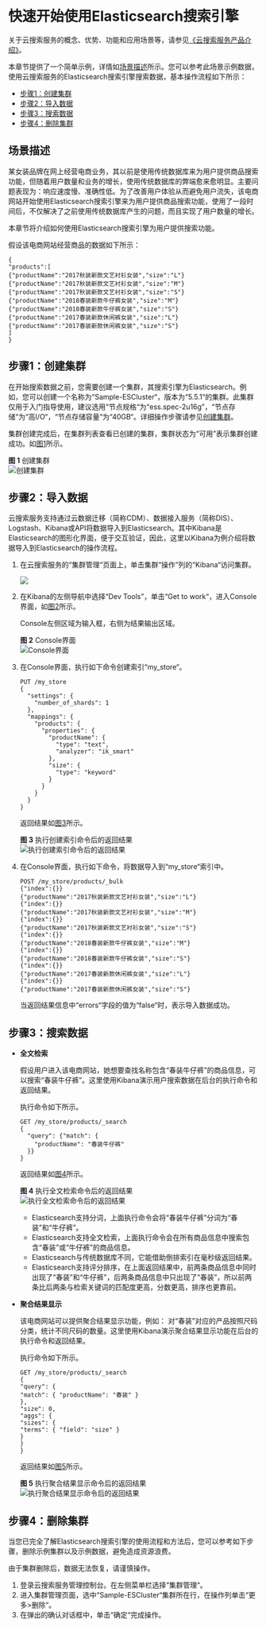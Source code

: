 # 快速开始使用Elasticsearch搜索引擎<a name="css_01_0007"></a>

关于云搜索服务的概念、优势、功能和应用场景等，请参见[《云搜索服务产品介绍》](https://support.huaweicloud.com/productdesc-css/css_04_0001.html)。

本章节提供了一个简单示例，详情如[场景描述](#section15177859183319)所示。您可以参考此场景示例数据，使用云搜索服务的Elasticsearch搜索引擎搜索数据，基本操作流程如下所示：

-   [步骤1：创建集群](#section96881833619)
-   [步骤2：导入数据](#section398512163445)
-   [步骤3：搜索数据](#section167624221443)
-   [步骤4：删除集群](#section75027114374)

## 场景描述<a name="section15177859183319"></a>

某女装品牌在网上经营电商业务，其以前是使用传统数据库来为用户提供商品搜索功能，但随着用户数量和业务的增长，使用传统数据库的弊端愈来愈明显。主要问题表现为：响应速度慢、准确性低。为了改善用户体验从而避免用户流失，该电商网站开始使用Elasticsearch搜索引擎来为用户提供商品搜索功能，使用了一段时间后，不仅解决了之前使用传统数据库产生的问题，而且实现了用户数量的增长。

本章节将介绍如何使用Elasticsearch搜索引擎为用户提供搜索功能。

假设该电商网站经营商品的数据如下所示：

```
{
"products":[
{"productName":"2017秋装新款文艺衬衫女装","size":"L"}
{"productName":"2017秋装新款文艺衬衫女装","size":"M"}
{"productName":"2017秋装新款文艺衬衫女装","size":"S"}
{"productName":"2018春装新款牛仔裤女装","size":"M"}
{"productName":"2018春装新款牛仔裤女装","size":"S"}
{"productName":"2017春装新款休闲裤女装","size":"L"}
{"productName":"2017春装新款休闲裤女装","size":"S"}
]
}
```

## 步骤1：创建集群<a name="section96881833619"></a>

在开始搜索数据之前，您需要创建一个集群，其搜索引擎为Elasticsearch。例如，您可以创建一个名称为“Sample-ESCluster“，版本为“5.5.1“的集群。此集群仅用于入门指导使用，建议选用“节点规格“为“ess.spec-2u16g”，“节点存储“为“高I/O“，“节点存储容量“为“40GB“。详细操作步骤请参见[创建集群](创建集群.md)。

集群创建完成后，在集群列表查看已创建的集群，集群状态为“可用”表示集群创建成功。如[图1](#fig44331131151411)所示。

**图 1**  创建集群<a name="fig44331131151411"></a>  
![](figures/创建集群.png "创建集群")

## 步骤2：导入数据<a name="section398512163445"></a>

云搜索服务支持通过云数据迁移（简称CDM）、数据接入服务（简称DIS）、Logstash、Kibana或API将数据导入到Elasticsearch。其中Kibana是Elasticsearch的图形化界面，便于交互验证，因此，这里以Kibana为例介绍将数据导入到Elasticsearch的操作流程。

1.  在云搜索服务的“集群管理“页面上，单击集群“操作“列的“Kibana“访问集群。

    ![](figures/访问集群.png)

2.  在Kibana的左侧导航中选择“Dev Tools”，单击“Get to work“，进入Console界面，如[图2](#fig221172817246)所示。

    Console左侧区域为输入框，右侧为结果输出区域。

    **图 2**  Console界面<a name="fig221172817246"></a>  
    ![](figures/Console界面.png "Console界面")

3.  在Console界面，执行如下命令创建索引“my\_store“。

    ```
    PUT /my_store
    {
      "settings": {
        "number_of_shards": 1
      },
      "mappings": {
        "products": {
          "properties": {
            "productName": {
              "type": "text",
              "analyzer": "ik_smart"
            },
            "size": {
              "type": "keyword"
            }
          }
        }
      }
    }
    ```

    返回结果如[图3](#fig421152812246)所示。

    **图 3**  执行创建索引命令后的返回结果<a name="fig421152812246"></a>  
    ![](figures/执行创建索引命令后的返回结果.png "执行创建索引命令后的返回结果")

4.  在Console界面，执行如下命令，将数据导入到“my\_store“索引中。

    ```
    POST /my_store/products/_bulk
    {"index":{}}
    {"productName":"2017秋装新款文艺衬衫女装","size":"L"}
    {"index":{}}
    {"productName":"2017秋装新款文艺衬衫女装","size":"M"}
    {"index":{}}
    {"productName":"2017秋装新款文艺衬衫女装","size":"S"}
    {"index":{}}
    {"productName":"2018春装新款牛仔裤女装","size":"M"}
    {"index":{}}
    {"productName":"2018春装新款牛仔裤女装","size":"S"}
    {"index":{}}
    {"productName":"2017春装新款休闲裤女装","size":"L"}
    {"index":{}}
    {"productName":"2017春装新款休闲裤女装","size":"S"}
    ```

    当返回结果信息中“errors“字段的值为“false“时，表示导入数据成功。


## 步骤3：搜索数据<a name="section167624221443"></a>

-   **全文检索**

    假设用户进入该电商网站，她想要查找名称包含“春装牛仔裤”的商品信息，可以搜索“春装牛仔裤”。这里使用Kibana演示用户搜索数据在后台的执行命令和返回结果。

    执行命令如下所示。

    ```
    GET /my_store/products/_search
    {
      "query": {"match": {
        "productName": "春装牛仔裤"
      }}
    }
    ```

    返回结果如[图4](#fig38028585148)所示。

    **图 4**  执行全文检索命令后的返回结果<a name="fig38028585148"></a>  
    ![](figures/执行全文检索命令后的返回结果.png "执行全文检索命令后的返回结果")

    -   Elasticsearch支持分词，上面执行命令会将“春装牛仔裤”分词为“春装”和“牛仔裤”。
    -   Elasticsearch支持全文检索，上面执行命令会在所有商品信息中搜索包含“春装”或“牛仔裤”的商品信息。
    -   Elasticsearch与传统数据库不同，它能借助倒排索引在毫秒级返回结果。
    -   Elasticsearch支持评分排序，在上面返回结果中，前两条商品信息中同时出现了“春装”和“牛仔裤”，后两条商品信息中只出现了“春装”，所以前两条比后两条与检索关键词的匹配度更高，分数更高，排序也更靠前。


-   **聚合结果显示**

    该电商网站可以提供聚合结果显示功能，例如： 对“春装”对应的产品按照尺码分类，统计不同尺码的数量。这里使用Kibana演示聚合结果显示功能在后台的执行命令和返回结果。

    执行命令如下所示。

    ```
    GET /my_store/products/_search
    {
    "query": {
    "match": { "productName": "春装" }
    },
    "size": 0,
    "aggs": {
    "sizes": {
    "terms": { "field": "size" }
    }
    }
    }
    ```

    返回结果如[图5](#fig275934121813)所示。

    **图 5**  执行聚合结果显示命令后的返回结果<a name="fig275934121813"></a>  
    ![](figures/执行聚合结果显示命令后的返回结果.png "执行聚合结果显示命令后的返回结果")


## 步骤4：删除集群<a name="section75027114374"></a>

当您已完全了解Elasticsearch搜索引擎的使用流程和方法后，您可以参考如下步骤，删除示例集群以及示例数据，避免造成资源浪费。

由于集群删除后，数据无法恢复，请谨慎操作。

1.  登录云搜索服务管理控制台。在左侧菜单栏选择“集群管理“。
2.  进入集群管理页面，选中“Sample-ESCluster“集群所在行，在操作列单击“更多\>删除“。
3.  在弹出的确认对话框中，单击“确定“完成操作。

